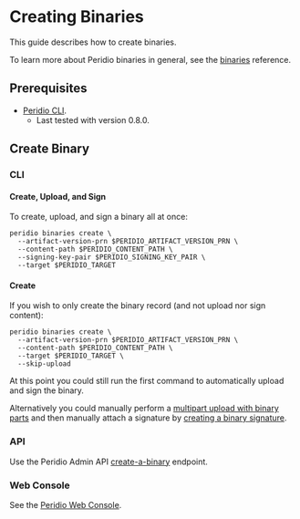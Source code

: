 # Creating Binaries

This guide describes how to create binaries.

To learn more about Peridio binaries in general, see the [binaries](/platform/reference/binaries)
reference.

## Prerequisites

- [Peridio CLI](https://github.com/peridio/morel/releases).
  - Last tested with version 0.8.0.

## Create Binary

### CLI

#### Create, Upload, and Sign

To create, upload, and sign a binary all at once:

```console
peridio binaries create \
  --artifact-version-prn $PERIDIO_ARTIFACT_VERSION_PRN \
  --content-path $PERIDIO_CONTENT_PATH \
  --signing-key-pair $PERIDIO_SIGNING_KEY_PAIR \
  --target $PERIDIO_TARGET
```

#### Create

If you wish to only create the binary record (and not upload nor sign content):

```console
peridio binaries create \
  --artifact-version-prn $PERIDIO_ARTIFACT_VERSION_PRN \
  --content-path $PERIDIO_CONTENT_PATH \
  --target $PERIDIO_TARGET \
  --skip-upload
```

At this point you could still run the first command to automatically upload and sign the binary.

Alternatively you could manually perform a [multipart upload with binary parts](multipart-uploads-with-binary-parts) and then manually attach a signature by [creating a binary signature](creating-binary-signatures).

### API

Use the Peridio Admin API [create-a-binary](/admin-api#binaries/operation/create-a-binary) endpoint.

### Web Console

See the [Peridio Web Console](https://console.peridio.com).
